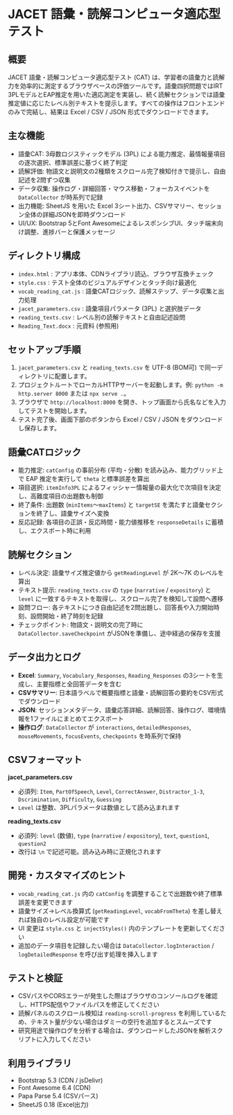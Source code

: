 # JACET 語彙・読解コンピュータ適応型テスト

## 概要
JACET 語彙・読解コンピュータ適応型テスト (CAT) は、学習者の語彙力と読解力を効率的に測定するブラウザベースの評価ツールです。語彙四択問題ではIRT 3PLモデルとEAP推定を用いた適応測定を実装し、続く読解セクションでは語彙推定値に応じたレベル別テキストを提示します。すべての操作はフロントエンドのみで完結し、結果は Excel / CSV / JSON 形式でダウンロードできます。

## 主な機能
- 語彙CAT: 3母数ロジスティックモデル (3PL) による能力推定、最情報量項目の逐次選択、標準誤差に基づく終了判定
- 読解評価: 物語文と説明文の2種類をスクロール完了検知付きで提示し、自由記述を2問ずつ収集
- データ収集: 操作ログ・詳細回答・マウス移動・フォーカスイベントを `DataCollector` が時系列で記録
- 出力機能: SheetJS を用いた Excel 3シート出力、CSVサマリー、セッション全体の詳細JSONを即時ダウンロード
- UI/UX: Bootstrap 5とFont AwesomeによるレスポンシブUI、タッチ端末向け調整、進捗バーと保護メッセージ

## ディレクトリ構成
- `index.html` : アプリ本体、CDNライブラリ読込、ブラウザ互換チェック
- `style.css` : テスト全体のビジュアルデザインとタッチ向け最適化
- `vocab_reading_cat.js` : 語彙CATロジック、読解ステップ、データ収集と出力処理
- `jacet_parameters.csv` : 語彙項目パラメータ (3PL) と選択肢データ
- `reading_texts.csv` : レベル別の読解テキストと自由記述設問
- `Reading_Text.docx` : 元資料 (参照用)

## セットアップ手順
1. `jacet_parameters.csv` と `reading_texts.csv` を UTF-8 (BOM可) で同一ディレクトリに配置します。
2. プロジェクトルートでローカルHTTPサーバーを起動します。例: `python -m http.server 8000` または `npx serve .`。
3. ブラウザで `http://localhost:8000` を開き、トップ画面から氏名などを入力してテストを開始します。
4. テスト完了後、画面下部のボタンから Excel / CSV / JSON をダウンロードし保存します。

## 語彙CATロジック
- 能力推定: `catConfig` の事前分布 (平均・分散) を読み込み、能力グリッド上で EAP 推定を実行して `theta` と標準誤差を算出
- 項目選択: `itemInfo3PL` によるフィッシャー情報量の最大化で次項目を決定し、高難度項目の出題数も制御
- 終了条件: 出題数 (`minItems`〜`maxItems`) と `targetSE` を満たすと語彙セクションを終了し、語彙サイズへ変換
- 反応記録: 各項目の正誤・反応時間・能力値推移を `responseDetails` に蓄積し、エクスポート時に利用

## 読解セクション
- レベル決定: 語彙サイズ推定値から `getReadingLevel` が 2K〜7K のレベルを算出
- テキスト提示: `reading_texts.csv` の `type` (`narrative` / `expository`) と `level` に一致するテキストを取得し、スクロール完了を検知して設問へ遷移
- 設問フロー: 各テキストにつき自由記述を2問出題し、回答長や入力開始時刻、設問開始・終了時刻を記録
- チェックポイント: 物語文・説明文の完了時に `DataCollector.saveCheckpoint` がJSONを準備し、途中経過の保存を支援

## データ出力とログ
- **Excel**: `Summary`, `Vocabulary_Responses`, `Reading_Responses` の3シートを生成し、主要指標と全回答データを含む
- **CSVサマリー**: 日本語ラベルで概要指標と語彙・読解回答の要約をCSV形式でダウンロード
- **JSON**: セッションメタデータ、語彙応答詳細、読解回答、操作ログ、環境情報を1ファイルにまとめてエクスポート
- **操作ログ**: `DataCollector` が `interactions`, `detailedResponses`, `mouseMovements`, `focusEvents`, `checkpoints` を時系列で保持

## CSVフォーマット
**jacet_parameters.csv**
- 必須列: `Item`, `PartOfSpeech`, `Level`, `CorrectAnswer`, `Distractor_1-3`, `Dscrimination`, `Difficulty`, `Guessing`
- `Level` は整数、3PLパラメータは数値として読み込まれます

**reading_texts.csv**
- 必須列: `level` (数値), `type` (`narrative` / `expository`), `text`, `question1`, `question2`
- 改行は `\n` で記述可能。読み込み時に正規化されます

## 開発・カスタマイズのヒント
- `vocab_reading_cat.js` 内の `catConfig` を調整することで出題数や終了標準誤差を変更できます
- 語彙サイズ→レベル換算式 (`getReadingLevel`, `vocabFromTheta`) を差し替えれば独自のレベル設定が可能です
- UI 変更は `style.css` と `injectStyles()` 内のテンプレートを更新してください
- 追加のデータ項目を記録したい場合は `DataCollector.logInteraction` / `logDetailedResponse` を呼び出す処理を挿入します

## テストと検証
- CSVパスやCORSエラーが発生した際はブラウザのコンソールログを確認し、HTTPS配信やファイルパスを修正してください
- 読解パネルのスクロール検知は `reading-scroll-progress` を利用しているため、テキスト量が少ない場合はダミーの空行を追加するとスムーズです
- 研究用途で操作ログを分析する場合は、ダウンロードしたJSONを解析スクリプトに入力してください

## 利用ライブラリ
- Bootstrap 5.3 (CDN / jsDelivr)
- Font Awesome 6.4 (CDN)
- Papa Parse 5.4 (CSVパース)
- SheetJS 0.18 (Excel出力)

